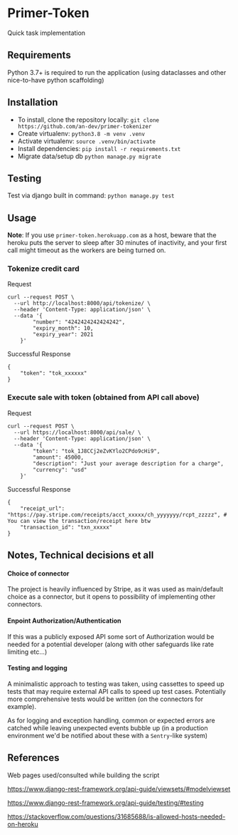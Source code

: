 # Primer-Token

Quick task implementation


## Requirements
Python 3.7+ is required to run the application (using dataclasses and other nice-to-have python scaffolding)


## Installation
- To install, clone the repository locally: `git clone https://github.com/an-dev/primer-tokenizer`
- Create virtualenv: `python3.8 -m venv .venv`
- Activate virtualenv: `source .venv/bin/activate`
- Install dependencies: `pip install -r requirements.txt`
- Migrate data/setup db `python manage.py migrate`


## Testing
Test via django built in command: `python manage.py test`

## Usage

**Note**: If you use `primer-token.herokuapp.com` as a host, beware that the heroku puts the server to sleep after 
30 minutes of inactivity, and your first call might timeout as the workers are being turned on.

### Tokenize credit card
Request
```
curl --request POST \
  --url http://localhost:8000/api/tokenize/ \
  --header 'Content-Type: application/json' \
  --data '{
        "number": "4242424242424242",
        "expiry_month": 10,
        "expiry_year": 2021
    }'
```

Successful Response
```
{
    "token": "tok_xxxxxx"
}

```

### Execute sale with token (obtained from API call above)
Request
```
curl --request POST \
  --url https://localhost:8000/api/sale/ \
  --header 'Content-Type: application/json' \
  --data '{
        "token": "tok_1J8CCj2eZvKYlo2CPdo9cHi9",
        "amount": 45000,
        "description": "Just your average description for a charge",
        "currency": "usd"
    }'
```

Successful Response
```
{
    "receipt_url": "https://pay.stripe.com/receipts/acct_xxxxx/ch_yyyyyyy/rcpt_zzzzz", # You can view the transaction/receipt here btw
    "transaction_id": "txn_xxxxx"
}
```

## Notes, Technical decisions et all

#### Choice of connector
The project is heavily influenced by Stripe, as it was used as main/default choice as a connector, but it opens to possibility of implementing other connectors. 

#### Enpoint Authorization/Authentication
If this was a publicly exposed API some sort of Authorization would be needed for a potential developer (along with other safeguards like rate limiting etc...)

#### Testing and logging
A minimalistic approach to testing was taken, using cassettes to speed up tests that may require external API calls to speed up test cases.
Potentially more comprehensive tests would be written (on the connectors for example).

As for logging and exception handling, common or expected errors are catched while leaving unexpected events bubble up (in a production environment we'd be notified about these with a `Sentry`-like system)


## References
Web pages used/consulted while building the script

https://www.django-rest-framework.org/api-guide/viewsets/#modelviewset

https://www.django-rest-framework.org/api-guide/testing/#testing

https://stackoverflow.com/questions/31685688/is-allowed-hosts-needed-on-heroku

